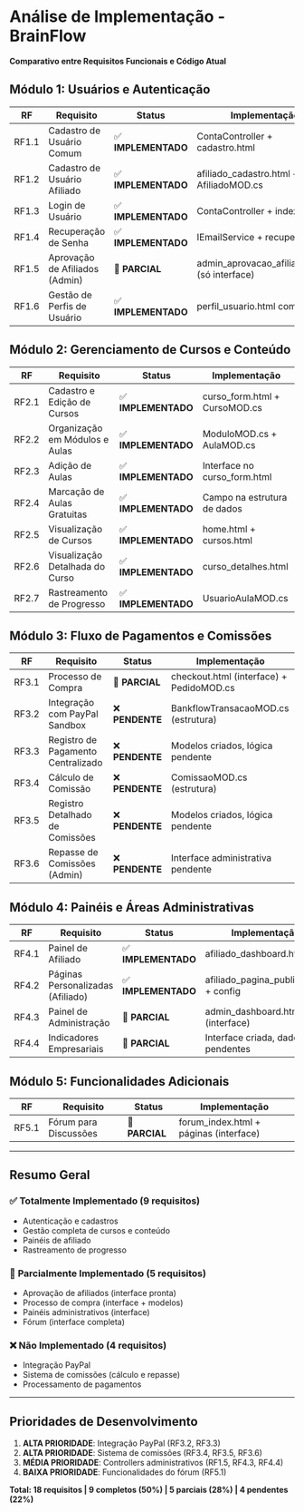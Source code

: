 # Análise de Implementação - BrainFlow
**Comparativo entre Requisitos Funcionais e Código Atual**

## Módulo 1: Usuários e Autenticação

| RF | Requisito | Status | Implementação |
|----|-----------|--------|---------------|
| RF1.1 | Cadastro de Usuário Comum | ✅ **IMPLEMENTADO** | ContaController + cadastro.html |
| RF1.2 | Cadastro de Usuário Afiliado | ✅ **IMPLEMENTADO** | afiliado_cadastro.html + AfiliadoMOD.cs |
| RF1.3 | Login de Usuário | ✅ **IMPLEMENTADO** | ContaController + index.html |
| RF1.4 | Recuperação de Senha | ✅ **IMPLEMENTADO** | IEmailService + recuperar.html |
| RF1.5 | Aprovação de Afiliados (Admin) | 🔧 **PARCIAL** | admin_aprovacao_afiliados.html (só interface) |
| RF1.6 | Gestão de Perfis de Usuário | ✅ **IMPLEMENTADO** | perfil_usuario.html com abas |

## Módulo 2: Gerenciamento de Cursos e Conteúdo

| RF | Requisito | Status | Implementação |
|----|-----------|--------|---------------|
| RF2.1 | Cadastro e Edição de Cursos | ✅ **IMPLEMENTADO** | curso_form.html + CursoMOD.cs |
| RF2.2 | Organização em Módulos e Aulas | ✅ **IMPLEMENTADO** | ModuloMOD.cs + AulaMOD.cs |
| RF2.3 | Adição de Aulas | ✅ **IMPLEMENTADO** | Interface no curso_form.html |
| RF2.4 | Marcação de Aulas Gratuitas | ✅ **IMPLEMENTADO** | Campo na estrutura de dados |
| RF2.5 | Visualização de Cursos | ✅ **IMPLEMENTADO** | home.html + cursos.html |
| RF2.6 | Visualização Detalhada do Curso | ✅ **IMPLEMENTADO** | curso_detalhes.html |
| RF2.7 | Rastreamento de Progresso | ✅ **IMPLEMENTADO** | UsuarioAulaMOD.cs |

## Módulo 3: Fluxo de Pagamentos e Comissões

| RF | Requisito | Status | Implementação |
|----|-----------|--------|---------------|
| RF3.1 | Processo de Compra | 🔧 **PARCIAL** | checkout.html (interface) + PedidoMOD.cs |
| RF3.2 | Integração com PayPal Sandbox | ❌ **PENDENTE** | BankflowTransacaoMOD.cs (estrutura) |
| RF3.3 | Registro de Pagamento Centralizado | ❌ **PENDENTE** | Modelos criados, lógica pendente |
| RF3.4 | Cálculo de Comissão | ❌ **PENDENTE** | ComissaoMOD.cs (estrutura) |
| RF3.5 | Registro Detalhado de Comissões | ❌ **PENDENTE** | Modelos criados, lógica pendente |
| RF3.6 | Repasse de Comissões (Admin) | ❌ **PENDENTE** | Interface administrativa pendente |

## Módulo 4: Painéis e Áreas Administrativas

| RF | Requisito | Status | Implementação |
|----|-----------|--------|---------------|
| RF4.1 | Painel de Afiliado | ✅ **IMPLEMENTADO** | afiliado_dashboard.html |
| RF4.2 | Páginas Personalizadas (Afiliado) | ✅ **IMPLEMENTADO** | afiliado_pagina_publica.html + config |
| RF4.3 | Painel de Administração | 🔧 **PARCIAL** | admin_dashboard.html (interface) |
| RF4.4 | Indicadores Empresariais | 🔧 **PARCIAL** | Interface criada, dados pendentes |

## Módulo 5: Funcionalidades Adicionais

| RF | Requisito | Status | Implementação |
|----|-----------|--------|---------------|
| RF5.1 | Fórum para Discussões | 🔧 **PARCIAL** | forum_index.html + páginas (interface) |

---

## Resumo Geral

### ✅ **Totalmente Implementado (9 requisitos)**
- Autenticação e cadastros
- Gestão completa de cursos e conteúdo
- Painéis de afiliado
- Rastreamento de progresso

### 🔧 **Parcialmente Implementado (5 requisitos)**
- Aprovação de afiliados (interface pronta)
- Processo de compra (interface + modelos)
- Painéis administrativos (interface)
- Fórum (interface completa)

### ❌ **Não Implementado (4 requisitos)**
- Integração PayPal
- Sistema de comissões (cálculo e repasse)
- Processamento de pagamentos

---

## Prioridades de Desenvolvimento

1. **ALTA PRIORIDADE**: Integração PayPal (RF3.2, RF3.3)
2. **ALTA PRIORIDADE**: Sistema de comissões (RF3.4, RF3.5, RF3.6)
3. **MÉDIA PRIORIDADE**: Controllers administrativos (RF1.5, RF4.3, RF4.4)
4. **BAIXA PRIORIDADE**: Funcionalidades do fórum (RF5.1)

**Total: 18 requisitos | 9 completos (50%) | 5 parciais (28%) | 4 pendentes (22%)**